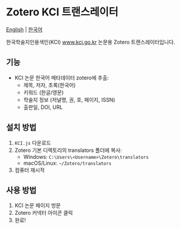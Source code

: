 # Zotero KCI 트랜스레이터

[English](README.md) | [한국어](README.ko.md)

한국학술지인용색인(KCI) www.kci.go.kr 논문용 Zotero 트랜스레이터입니다.

## 기능

- KCI 논문 한국어 메타데이터 zotero에 추출:
  - 제목, 저자, 초록(한국어)
  - 키워드 (한글/영문)
  - 학술지 정보 (저널명, 권, 호, 페이지, ISSN)
  - 출판일, DOI, URL

## 설치 방법

1. `KCI.js` 다운로드
2. Zotero 기본 디렉토리의 translators 폴더에 복사:
   - Windows: `C:\Users\<Username>\Zotero\translators`
   - macOS/Linux: `~/Zotero/translators`
3. 컴퓨터 재시작

## 사용 방법

1. KCI 논문 페이지 방문
2. Zotero 커넥터 아이콘 클릭
3. 완료!
